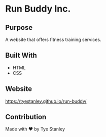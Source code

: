 # Run Buddy Inc.

## Purpose
A website that offers fitness training services.

## Built With
* HTML
* CSS

## Website
https://tyestanley.github.io/run-buddy/

## Contribution
Made with ❤️ by Tye Stanley